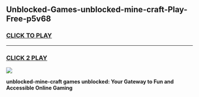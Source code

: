 
## Unblocked-Games-unblocked-mine-craft-Play-Free-p5v68
<h3>
<a href="https://premium76.site?title=unblocked-mine-craft&ref=10A">CLICK TO PLAY</a></h3>
<hr>

<h3>
<a href="https://premium76.site?title=unblocked-mine-craft&ref=10A">CLICK 2 PLAY</a>
  
</h3>

<a href="https://premium76.site?title=unblocked-mine-craft&ref=10A"><img src="https://clearcache.store/games.png"></a>


**unblocked-mine-craft games unblocked: Your Gateway to Fun and Accessible Online Gaming**
